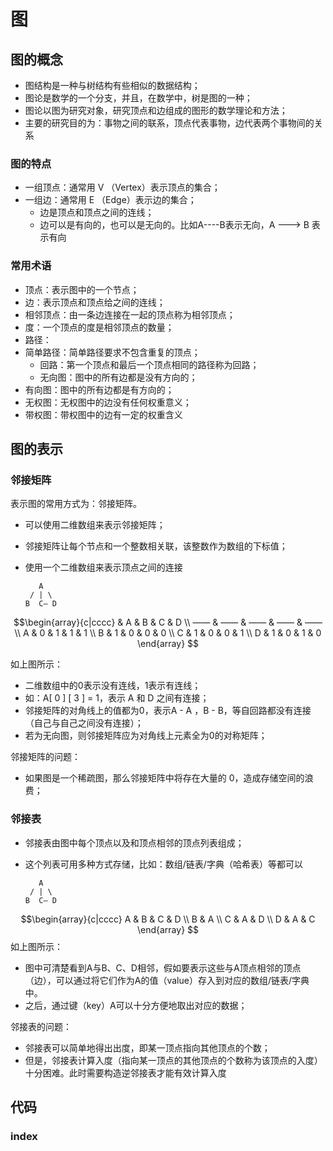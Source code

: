 # 图

## 图的概念
- 图结构是一种与树结构有些相似的数据结构；
- 图论是数学的一个分支，并且，在数学中，树是图的一种；
- 图论以图为研究对象，研究顶点和边组成的图形的数学理论和方法；
- 主要的研究目的为：事物之间的联系，顶点代表事物，边代表两个事物间的关系

### 图的特点
- 一组顶点：通常用 V （Vertex）表示顶点的集合；
- 一组边：通常用 E （Edge）表示边的集合；
  * 边是顶点和顶点之间的连线；
  * 边可以是有向的，也可以是无向的。比如A----B表示无向，A ---> B 表示有向

### 常用术语
- 顶点：表示图中的一个节点；
- 边：表示顶点和顶点给之间的连线；
- 相邻顶点：由一条边连接在一起的顶点称为相邻顶点；
- 度：一个顶点的度是相邻顶点的数量；
- 路径：
- 简单路径：简单路径要求不包含重复的顶点；
  * 回路：第一个顶点和最后一个顶点相同的路径称为回路；
  * 无向图：图中的所有边都是没有方向的；
- 有向图：图中的所有边都是有方向的；
- 无权图：无权图中的边没有任何权重意义；
- 带权图：带权图中的边有一定的权重含义

## 图的表示
### 邻接矩阵
表示图的常用方式为：邻接矩阵。
- 可以使用二维数组来表示邻接矩阵；
- 邻接矩阵让每个节点和一个整数相关联，该整数作为数组的下标值；
- 使用一个二维数组来表示顶点之间的连接

         A
       / | \
      B  C— D
$$\begin{array}{c|cccc}
      & A & B & C & D \\
    —— & —— & —— & —— & —— \\
    A & 0 & 1 & 1 & 1 \\
    B & 1 & 0 & 0 & 0 \\
    C & 1 & 0 & 0 & 1 \\
    D & 1 & 0 & 1 & 0
\end{array} 
$$

如上图所示：

- 二维数组中的0表示没有连线，1表示有连线；
- 如：A[ 0 ] [ 3 ] = 1，表示 A 和 D 之间有连接；
- 邻接矩阵的对角线上的值都为0，表示A - A ，B - B，等自回路都没有连接（自己与自己之间没有连接）；
- 若为无向图，则邻接矩阵应为对角线上元素全为0的对称矩阵；

邻接矩阵的问题：
- 如果图是一个稀疏图，那么邻接矩阵中将存在大量的 0，造成存储空间的浪费；

### 邻接表
- 邻接表由图中每个顶点以及和顶点相邻的顶点列表组成；
- 这个列表可用多种方式存储，比如：数组/链表/字典（哈希表）等都可以

         A
       / | \
      B  C— D
$$\begin{array}{c|cccc}
    A & B & C & D \\
    B & A \\
    C & A & D \\
    D & A & C
\end{array} 
$$
如上图所示：

- 图中可清楚看到A与B、C、D相邻，假如要表示这些与A顶点相邻的顶点（边），可以通过将它们作为A的值（value）存入到对应的数组/链表/字典中。
- 之后，通过键（key）A可以十分方便地取出对应的数据；

邻接表的问题：

- 邻接表可以简单地得出出度，即某一顶点指向其他顶点的个数；
- 但是，邻接表计算入度（指向某一顶点的其他顶点的个数称为该顶点的入度）十分困难。此时需要构造逆邻接表才能有效计算入度

## 代码
### index

